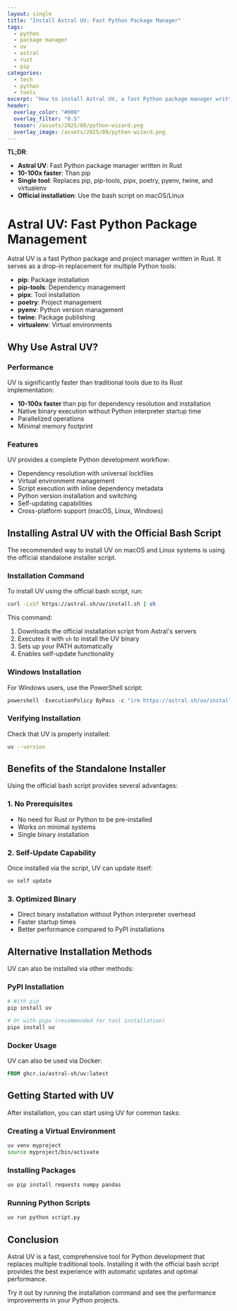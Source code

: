 ```yaml
---
layout: single
title: "Install Astral UV: Fast Python Package Manager"
tags:
  - python
  - package manager
  - uv
  - astral
  - rust
  - pip
categories:
  - tech
  - python
  - tools
excerpt: "How to install Astral UV, a fast Python package manager written in Rust, using the official bash script."
header:
  overlay_color: "#000"
  overlay_filter: "0.5"
  teaser: /assets/2025/09/python-wizard.png
  overlay_image: /assets/2025/09/python-wizard.png
---
```


**TL;DR**:
- **Astral UV**: Fast Python package manager written in Rust
- **10-100x faster**: Than pip
- **Single tool**: Replaces pip, pip-tools, pipx, poetry, pyenv, twine, and virtualenv
- **Official installation**: Use the bash script on macOS/Linux

# Astral UV: Fast Python Package Management

Astral UV is a fast Python package and project manager written in Rust. It serves as a drop-in replacement for multiple Python tools:

- **pip**: Package installation
- **pip-tools**: Dependency management
- **pipx**: Tool installation
- **poetry**: Project management
- **pyenv**: Python version management
- **twine**: Package publishing
- **virtualenv**: Virtual environments

## Why Use Astral UV?

### Performance

UV is significantly faster than traditional tools due to its Rust implementation:

- **10-100x faster** than pip for dependency resolution and installation
- Native binary execution without Python interpreter startup time
- Parallelized operations
- Minimal memory footprint

### Features

UV provides a complete Python development workflow:

- Dependency resolution with universal lockfiles
- Virtual environment management
- Script execution with inline dependency metadata
- Python version installation and switching
- Self-updating capabilities
- Cross-platform support (macOS, Linux, Windows)

## Installing Astral UV with the Official Bash Script

The recommended way to install UV on macOS and Linux systems is using the official standalone installer script.

### Installation Command

To install UV using the official bash script, run:

```bash
curl -LsSf https://astral.sh/uv/install.sh | sh
```

This command:
1. Downloads the official installation script from Astral's servers
2. Executes it with `sh` to install the UV binary
3. Sets up your PATH automatically
4. Enables self-update functionality

### Windows Installation

For Windows users, use the PowerShell script:

```powershell
powershell -ExecutionPolicy ByPass -c "irm https://astral.sh/uv/install.ps1 | iex"
```

### Verifying Installation

Check that UV is properly installed:

```bash
uv --version
```

## Benefits of the Standalone Installer

Using the official bash script provides several advantages:

### 1. No Prerequisites
- No need for Rust or Python to be pre-installed
- Works on minimal systems
- Single binary installation

### 2. Self-Update Capability
Once installed via the script, UV can update itself:
```bash
uv self update
```

### 3. Optimized Binary
- Direct binary installation without Python interpreter overhead
- Faster startup times
- Better performance compared to PyPI installations

## Alternative Installation Methods

UV can also be installed via other methods:

### PyPI Installation
```bash
# With pip
pip install uv

# Or with pipx (recommended for tool installation)
pipx install uv
```

### Docker Usage
UV can also be used via Docker:
```dockerfile
FROM ghcr.io/astral-sh/uv:latest
```

## Getting Started with UV

After installation, you can start using UV for common tasks:

### Creating a Virtual Environment
```bash
uv venv myproject
source myproject/bin/activate
```

### Installing Packages
```bash
uv pip install requests numpy pandas
```

### Running Python Scripts
```bash
uv run python script.py
```

## Conclusion

Astral UV is a fast, comprehensive tool for Python development that replaces multiple traditional tools. Installing it with the official bash script provides the best experience with automatic updates and optimal performance.

Try it out by running the installation command and see the performance improvements in your Python projects.